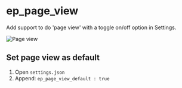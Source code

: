 # ep_page_view

Add support to do 'page view' with a toggle on/off option in Settings.

<img src="http://i.imgur.com/3e0m5.png" alt="Page view">

## Set page view as default

1. Open `settings.json`
2. Append:
   `ep_page_view_default : true`